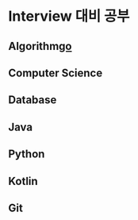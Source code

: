 # Interview 대비 공부


## Algorithm[go](https://github.com/sSeongJae91/study/blob/master/Algorithm/algorithms.md)
## Computer Science
## Database
## Java
## Python
## Kotlin
## Git

